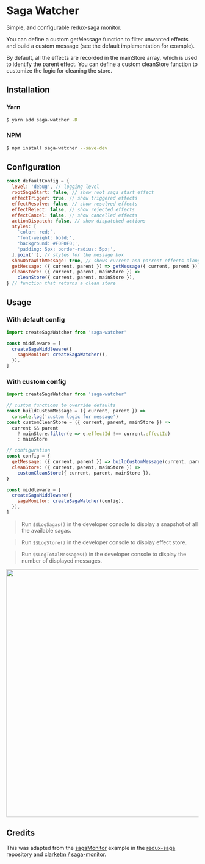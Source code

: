 # Saga Watcher

Simple, and configurable redux-saga monitor.

You can define a custom getMessage function to filter unwanted effects and build a custom message (see the default implementation for example).

By default, all the effects are recorded in the mainStore array, which is used to identify the parent effect. You can define a custom cleanStore function to customize the logic for cleaning the store.

## Installation

### Yarn

```bash
$ yarn add saga-watcher -D
```

### NPM

```bash
$ npm install saga-watcher --save-dev
```

## Configuration

```js
const defaultConfig = {
  level: 'debug', // logging level
  rootSagaStart: false, // show root saga start effect
  effectTrigger: true, // show triggered effects
  effectResolve: false, // show resolved effects
  effectReject: false, // show rejected effects
  effectCancel: false, // show cancelled effects
  actionDispatch: false, // show dispatched actions
  styles: [
    `color: red;`,
    'font-weight: bold;',
    'background: #F0F0F0;',
    'padding: 5px; border-radius: 5px;',
  ].join(''), // styles for the message box
  showDataWithMessage: true, // shows current and parrent effects along with the message
  getMessage: ({ current, parent }) => getMessage({ current, parent }), // function that receives current and parent effects and lets you filter unwanted effects and build a custom message
  cleanStore: ({ current, parent, mainStore }) =>
    cleanStore({ current, parent, mainStore }),
} // function that returns a clean store
```

## Usage

### With default config

```js
import createSagaWatcher from 'saga-watcher'

const middleware = [
  createSagaMiddleware({
    sagaMonitor: createSagaWatcher(),
  }),
]
```

### With custom config

```js
import createSagaWatcher from 'saga-watcher'

// custom functions to override defaults
const buildCustomMessage = ({ current, parent }) =>
  console.log('custom logic for message')
const customCleanStore = ({ current, parent, mainStore }) =>
  current && parent
    ? mainStore.filter(e => e.effectId !== current.effectId)
    : mainStore

// configuration
const config = {
  getMessage: ({ current, parent }) => buildCustomMessage(current, parent),
  cleanStore: ({ current, parent, mainStore }) =>
    customCleanStore({ current, parent, mainStore }),
}

const middleware = [
  createSagaMiddleware({
    sagaMonitor: createSagaWatcher(config),
  }),
]
```

> Run `$$LogSagas()` in the developer console to display a snapshot of all the available sagas.

> Run `$$LogStore()` in the developer console to display effect store.

> Run `$$LogTotalMessages()` in the developer console to display the number of displayed messages.

<img src="https://drive.google.com/uc?export=view&id=1NFzH13u96v71eGTYZ-TVDRcOiHm4H3fu" style="width: 650px; max-width: 100%; height: auto" />

## Credits

This was adapted from the [sagaMonitor](https://github.com/redux-saga/redux-saga/blob/master/examples/sagaMonitor/index.js) example in the [redux-saga](https://github.com/redux-saga/redux-saga) repository and [clarketm
/
saga-monitor](https://github.com/clarketm/saga-monitor).
